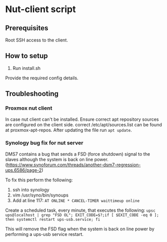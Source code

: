 # Nut-client script

## Prerequisites

Root SSH access to the client.

## How to setup
1. Run install.sh

Provide the required config details.

## Troubleshooting

### Proxmox nut client
In case nut client can't be installed. Ensure correct apt repository sources are configured on the client side. 
correct /etc/apt/sources.list can be found at proxmox-apt-repos. After updating the file run `apt update`.


### Synology bug fix for nut server
DMS7 contains a bug that sends a FSD (force shutdown) signal to the slaves although the system is back on line power. (https://www.synoforum.com/threads/another-dsm7-regression-ups.6586/page-2)

To fix this perform the following: 
1. ssh into synology
2. vim /usr/syno/bin/synoups
3. Add at line 117: `AT ONLINE * CANCEL-TIMER waittimeup online`


Create a scheduled task, every minute, that executes the following:
`upsc ups@localhost | grep "FSD OL"; EXIT_CODE=$?;if [ $EXIT_CODE -eq 0 ]; then systemctl restart ups-usb.service; fi`

This will remove the FSD flag when the system is back on line power by performing a ups-usb service restart.
